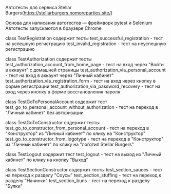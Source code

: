 Автотесты для сервиса Stellar Burgers(https://stellarburgers.nomoreparties.site/)

Основа для написания автотестов — фреймворк pytest и Selenium
Автотесты запускаются в браузере Chrome

class TestRegistration содержит тесты
test_successful_registration - тест на успешную регистрацию
test_invalid_registration - тест на неуспешную регистрацию

class TestAuthorization содержит тесты
test_authorization_account_from_home_page - тест на вход через "Войти в аккаунт" с домашней страницы
test_authorization_via_personal_account - тест на вход в аккаунт через "Личный кабинет"
test_authorization_via_registration_form - тест на вход через кнопку в форме регистрации
test_authorization_via_password_recovery - тест на вход через кнопку в форме восстановления пароля

class TestGoToPersonalAccount содержит тест
test_go_to_personal_account_without_authorization - тест на переход в "Личный кабинет" без авторизации

class TestGoToConstructor содержит тесты
test_go_to_constructor_from_personal_account - тест на переход в "Конструктор" из "Личный кабинет" по клику на "Конструктор"
test_go_to_constructor_from_logotype - тест на переход в "Конструктор" из "Личный кабинет" по клику на "логотип Stellar Burgers"

class TestLogout содержит тест
test_logout - тест на выход из "Личный кабинет" по клику на кнопку "Выход"

class TestSectionConstructor содержит тесты
test_section_sauces - тест на переход к разделу "Соусы"
test_section_stuffing - тест на переход к разделу "Начинки"
test_section_buns - тест на переход к разделу "Булки"
